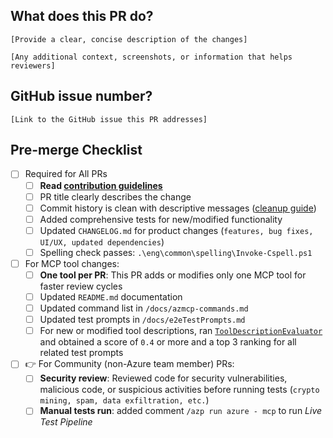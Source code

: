 ## What does this PR do?
`[Provide a clear, concise description of the changes]`

`[Any additional context, screenshots, or information that helps reviewers]`

## GitHub issue number?
`[Link to the GitHub issue this PR addresses]`

## Pre-merge Checklist

- [ ] Required for All PRs
    - [ ] **Read [contribution guidelines](https://github.com/Azure/azure-mcp/blob/main/CONTRIBUTING.md)**
    - [ ] PR title clearly describes the change
    - [ ] Commit history is clean with descriptive messages ([cleanup guide](https://github.com/Azure/azure-powershell/blob/master/documentation/development-docs/cleaning-up-commits.md))
    - [ ] Added comprehensive tests for new/modified functionality
    - [ ] Updated `CHANGELOG.md` for product changes (`features, bug fixes, UI/UX, updated dependencies`)
    - [ ] Spelling check passes: `.\eng\common\spelling\Invoke-Cspell.ps1`
- [ ] For MCP tool changes:
    - [ ] **One tool per PR**: This PR adds or modifies only one MCP tool for faster review cycles
    - [ ] Updated `README.md` documentation
    - [ ] Updated command list in `/docs/azmcp-commands.md`
    - [ ] Updated test prompts in `/docs/e2eTestPrompts.md`
    - [ ] For new or modified tool descriptions, ran [`ToolDescriptionEvaluator`](https://github.com/Azure/azure-mcp/blob/main/eng/tools/ToolDescriptionEvaluator/Quickstart.md) and obtained a score of `0.4` or more and a top 3 ranking for all related test prompts
- [ ] 👉 For Community (non-Azure team member) PRs:
    - [ ] **Security review**: Reviewed code for security vulnerabilities, malicious code, or suspicious activities before running tests (`crypto mining, spam, data exfiltration, etc.`)
    - [ ] **Manual tests run**: added comment `/azp run azure - mcp` to run *Live Test Pipeline*
